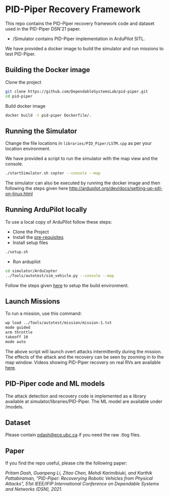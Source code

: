 # PID-Piper Recovery Framework
This repo contains the PID-Piper recovery framework code and dataset used in the PID-Piper DSN'21 paper. 
- /Simulator contains PID-Piper implementation in ArduPilot SITL. 

We have provided a docker image to build the simulator and run missions to test PID-Piper.  

## Building the Docker image
Clone the project
```bash
git clone https://github.com/DependableSystemsLab/pid-piper.git
cd pid-piper
```
Build docker image
```bash
docker build -t pid-piper Dockerfile/.
```
## Running the Simulator
Change the file locations in ```libraries/PID_Piper/LSTM.cpp``` as per your location environment.

We have provided a script to run the simulator with the map view and the console.  
```bash
./startSimulator.sh copter --console --map
```

The simulator can also be executed by running the docker image and then following the steps given here http://ardupilot.org/dev/docs/setting-up-sitl-on-linux.html 

## Running ArduPilot locally
To use a local copy of ArduPilot follow these steps:
* Clone the Project
* Install the [pre-requisites](https://github.com/DependableSystemsLab/stealthy-attacks/tree/master/Simulator/ardupilot-attack-version/Tools/environment_install)
* Install setup files
```bash
./setup.sh
```
* Run ardupilot 
```bash
cd simulator/ArduCopter
../Tools/autotest/sim_vehicle.py --console --map
```
Follow the steps given [here](http://ardupilot.org/dev/docs/copter-sitl-mavproxy-tutorial.html) to setup the build environment. 

## Launch Missions
To run a mission, use this command:
```bash
wp load ../Tools/autotest/mission/mission-1.txt
mode guided
arm throttle
takeoff 10
mode auto
```
The above script will launch overt attacks intermittently during the mission. The effects of the attack and the recovery can be seen by zooming in to the map window. Videos showing PID-Piper recovery on real RVs are available [here](https://drive.google.com/drive/folders/1GG03mz_0IkC_D91Z9UN3HsluzHrwVNVU). 

## PID-Piper code and ML models
The attack detection and recovery code is implemented as a library available at simulator/libraries/PID-Piper. The ML model are available under /models.

## Dataset
Please contain pdash@ece.ubc.ca if you need the raw .tlog files. 

## Paper
If you find the repo useful, please cite the following paper: 

*Pritam Dash, Guanpeng Li, Zitao Chen, Mehdi Karimibiuki, and Karthik Pattabiraman, "PID-Piper: Recoverying Robotic Vehicles from Physical Attacks", 51st IEEE/IFIP International Conference on Dependable Systems and Networks (DSN), 2021.*
